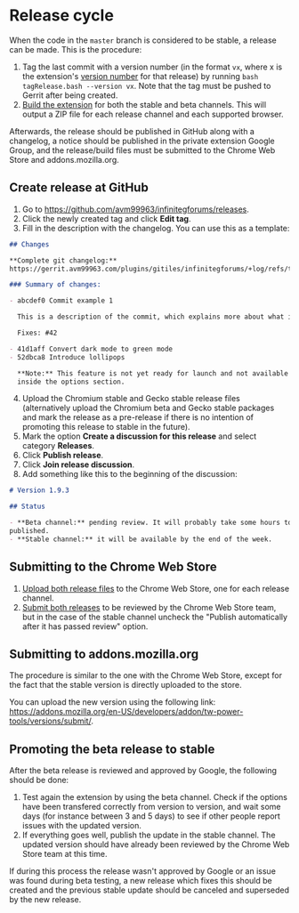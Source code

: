 # Release cycle
When the code in the `master` branch is considered to be stable, a release can
be made. This is the procedure:

1. Tag the last commit with a version number (in the format `vx`, where x is the
extension's [version number](https://developer.chrome.com/extensions/manifest/version)
for that release) by running `bash tagRelease.bash --version vx`. Note that the
tag must be pushed to Gerrit after being created.
2. [Build the extension](build.md) for both the stable and beta channels. This
will output a ZIP file for each release channel and each supported browser.

Afterwards, the release should be published in GitHub along with a changelog,
a notice should be published in the private extension Google Group, and the
release/build files must be submitted to the Chrome Web Store and
addons.mozilla.org.

## Create release at GitHub
1. Go to https://github.com/avm99963/infinitegforums/releases.
2. Click the newly created tag and click **Edit tag**.
3. Fill in the description with the changelog. You can use this as a template:
``` md
## Changes

**Complete git changelog:**
https://gerrit.avm99963.com/plugins/gitiles/infinitegforums/+log/refs/tags/{previous_version}..refs/tags/{new_version}?pretty=full

### Summary of changes:

- abcdef0 Commit example 1

  This is a description of the commit, which explains more about what it does.

  Fixes: #42

- 41d1aff Convert dark mode to green mode
- 52dbca8 Introduce lollipops

  **Note:** This feature is not yet ready for launch and not available yet
  inside the options section.
```
4. Upload the Chromium stable and Gecko stable release files (alternatively
upload the Chromium beta and Gecko stable packages and mark the release as a
pre-release if there is no intention of promoting this release to stable in the
future).
5. Mark the option **Create a discussion for this release** and select category
**Releases**.
6. Click **Publish release**.
7. Click **Join release discussion**.
8. Add something like this to the beginning of the discussion:
``` md
# Version 1.9.3

## Status

- **Beta channel:** pending review. It will probably take some hours to be reviewed and automatically
published.
- **Stable channel:** it will be available by the end of the week.
```

## Submitting to the Chrome Web Store
1. [Upload both release files](https://developer.chrome.com/webstore/publish#upload-your-item)
to the Chrome Web Store, one for each release channel.
2. [Submit both releases](https://developer.chrome.com/webstore/publish#submit-your-item-for-publishing)
to be reviewed by the Chrome Web Store team, but in the case of the stable
channel uncheck the "Publish automatically after it has passed review" option.

## Submitting to addons.mozilla.org
The procedure is similar to the one with the Chrome Web Store, except for the
fact that the stable version is directly uploaded to the store.

You can upload the new version using the following link:
https://addons.mozilla.org/en-US/developers/addon/tw-power-tools/versions/submit/.

## Promoting the beta release to stable
After the beta release is reviewed and approved by Google, the following should
be done:

1. Test again the extension by using the beta channel. Check if the options have
been transfered correctly from version to version, and wait some days (for
instance between 3 and 5 days) to see if other people report issues with the
updated version.
2. If everything goes well, publish the update in the stable channel. The
updated version should have already been reviewed by the Chrome Web Store team
at this time.

If during this process the release wasn't approved by Google or an issue was
found during beta testing, a new release which fixes this should be created and
the previous stable update should be canceled and superseded by the new release.
